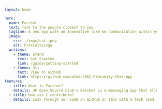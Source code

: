 ```yaml
---
layout: home

hero:
  name: Earshot
  text: Talk to the people closest to you
  tagline: A new app with an innovative take on communication within your community
  image:
    src: ./imgs/cat.jpeg
    alt: ProximityLogo
  actions:
    - theme: brand
      text: Get Started
      link: /guide/getting-started
    - theme: alt
      text: View on GitHub
      link: https://github.com/ufosc/OSC-Proximity-Chat-App
features:
  - title: What is Earshot?
    details: UF Open Source Club's Earshot is a messaging app that allows users to anonymously talk to people within their area, say, inside of a large building or a section of town. Our aim is to get our MVP (Minimum Viable Product) for our project done during Spring 2024.
  - title: How can I contribute?
    details: Look through our code on GitHub or talk with a tech lead. For more information, go to the contact page.
---
```

